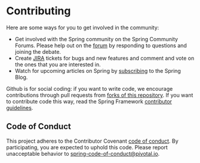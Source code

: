 # Contributing

Here are some ways for you to get involved in the community:

* Get involved with the Spring community on the Spring Community Forums.  Please help out on the [forum](https://forum.spring.io/forum/spring-projects/data/hadoop) by responding to questions and joining the debate.
* Create [JIRA](https://jira.spring.io/browse/SHDP) tickets for bugs and new features and comment and vote on the ones that you are interested in.  
* Watch for upcoming articles on Spring by [subscribing](https://spring.io/blog.atom) to the Spring Blog.

Github is for social coding: if you want to write code, we encourage contributions through pull requests from [forks of this repository](https://help.github.com/forking/). If you want to contribute code this way, read the Spring Framework [contributor guidelines](https://github.com/spring-projects/spring-framework/blob/master/CONTRIBUTING.md).

## Code of Conduct
This project adheres to the Contributor Covenant [code of
conduct](CODE_OF_CONDUCT.adoc). By participating, you  are expected to uphold this code. Please report
unacceptable behavior to spring-code-of-conduct@pivotal.io.
